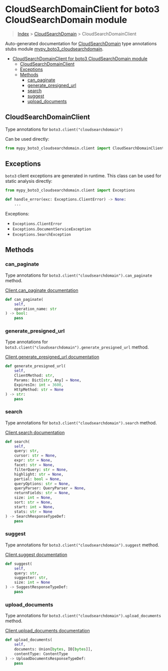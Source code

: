 # CloudSearchDomainClient for boto3 CloudSearchDomain module

> [Index](../README.md) > [CloudSearchDomain](./README.md) > CloudSearchDomainClient

Auto-generated documentation for [CloudSearchDomain](https://boto3.amazonaws.com/v1/documentation/api/latest/reference/services/cloudsearchdomain.html#CloudSearchDomain)
type annotations stubs module [mypy_boto3_cloudsearchdomain](https://pypi.org/project/mypy-boto3-cloudsearchdomain/).

- [CloudSearchDomainClient for boto3 CloudSearchDomain module](#cloudsearchdomainclient-for-boto3-cloudsearchdomain-module)
  - [CloudSearchDomainClient](#cloudsearchdomainclient)
  - [Exceptions](#exceptions)
  - [Methods](#methods)
    - [can_paginate](#can_paginate)
    - [generate_presigned_url](#generate_presigned_url)
    - [search](#search)
    - [suggest](#suggest)
    - [upload_documents](#upload_documents)

## CloudSearchDomainClient

Type annotations for `boto3.client("cloudsearchdomain")`

Can be used directly:

```python
from mypy_boto3_cloudsearchdomain.client import CloudSearchDomainClient
```

## Exceptions


`boto3` client exceptions are generated in runtime. This class can be used for static analysis directly:

```python
from mypy_boto3_cloudsearchdomain.client import Exceptions

def handle_error(exc: Exceptions.ClientError) -> None:
    ...
```


Exceptions:

- `Exceptions.ClientError`
- `Exceptions.DocumentServiceException`
- `Exceptions.SearchException`


## Methods


### can_paginate

Type annotations for `boto3.client("cloudsearchdomain").can_paginate` method.

[Client.can_paginate documentation](https://boto3.amazonaws.com/v1/documentation/api/latest/reference/services/cloudsearchdomain.html#CloudSearchDomain.Client.can_paginate)

```python
def can_paginate(
    self,
    operation_name: str
) -> bool:
    pass
```

### generate_presigned_url

Type annotations for `boto3.client("cloudsearchdomain").generate_presigned_url` method.

[Client.generate_presigned_url documentation](https://boto3.amazonaws.com/v1/documentation/api/latest/reference/services/cloudsearchdomain.html#CloudSearchDomain.Client.generate_presigned_url)

```python
def generate_presigned_url(
    self,
    ClientMethod: str,
    Params: Dict[str, Any] = None,
    ExpiresIn: int = 3600,
    HttpMethod: str = None
) -> str:
    pass
```

### search

Type annotations for `boto3.client("cloudsearchdomain").search` method.

[Client.search documentation](https://boto3.amazonaws.com/v1/documentation/api/latest/reference/services/cloudsearchdomain.html#CloudSearchDomain.Client.search)

```python
def search(
    self,
    query: str,
    cursor: str = None,
    expr: str = None,
    facet: str = None,
    filterQuery: str = None,
    highlight: str = None,
    partial: bool = None,
    queryOptions: str = None,
    queryParser: QueryParser = None,
    returnFields: str = None,
    size: int = None,
    sort: str = None,
    start: int = None,
    stats: str = None
) -> SearchResponseTypeDef:
    pass
```

### suggest

Type annotations for `boto3.client("cloudsearchdomain").suggest` method.

[Client.suggest documentation](https://boto3.amazonaws.com/v1/documentation/api/latest/reference/services/cloudsearchdomain.html#CloudSearchDomain.Client.suggest)

```python
def suggest(
    self,
    query: str,
    suggester: str,
    size: int = None
) -> SuggestResponseTypeDef:
    pass
```

### upload_documents

Type annotations for `boto3.client("cloudsearchdomain").upload_documents` method.

[Client.upload_documents documentation](https://boto3.amazonaws.com/v1/documentation/api/latest/reference/services/cloudsearchdomain.html#CloudSearchDomain.Client.upload_documents)

```python
def upload_documents(
    self,
    documents: Union[bytes, IO[bytes]],
    contentType: ContentType
) -> UploadDocumentsResponseTypeDef:
    pass
```



